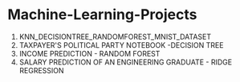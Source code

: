 # Machine-Learning-Projects
1. KNN_DECISIONTREE_RANDOMFOREST_MNIST_DATASET
2. TAXPAYER'S POLITICAL PARTY NOTEBOOK -DECISION TREE
3. INCOME PREDICTION - RANDOM FOREST
4. SALARY PREDICTION OF AN ENGINEERING GRADUATE - RIDGE REGRESSION
